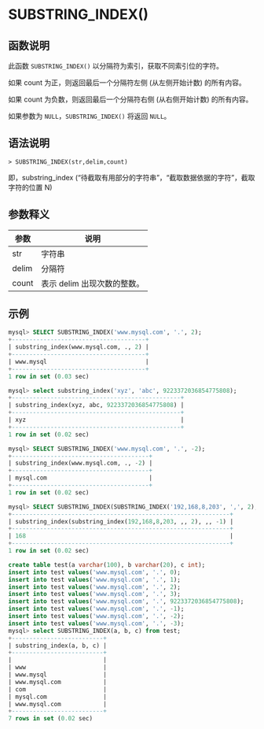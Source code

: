 # **SUBSTRING_INDEX()**

## **函数说明**

此函数 ``SUBSTRING_INDEX()`` 以分隔符为索引，获取不同索引位的字符。

如果 count 为正，则返回最后一个分隔符左侧 (从左侧开始计数) 的所有内容。

如果 count 为负数，则返回最后一个分隔符右侧 (从右侧开始计数) 的所有内容。

如果参数为 `NULL`，`SUBSTRING_INDEX()` 将返回 `NULL`。

## **语法说明**

```
> SUBSTRING_INDEX(str,delim,count)
```

即，substring_index (“待截取有用部分的字符串”，“截取数据依据的字符”，截取字符的位置 N)

## **参数释义**

|  参数   | 说明  |
|  ----  | ----  |
|str| 字符串|
|delim| 分隔符|
|count |表示 delim 出现次数的整数。 |

## **示例**

```SQL
mysql> SELECT SUBSTRING_INDEX('www.mysql.com', '.', 2);
+--------------------------------------+
| substring_index(www.mysql.com, ., 2) |
+--------------------------------------+
| www.mysql                            |
+--------------------------------------+
1 row in set (0.03 sec)

mysql> select substring_index('xyz', 'abc', 9223372036854775808);
+------------------------------------------------+
| substring_index(xyz, abc, 9223372036854775808) |
+------------------------------------------------+
| xyz                                            |
+------------------------------------------------+
1 row in set (0.02 sec)

mysql> SELECT SUBSTRING_INDEX('www.mysql.com', '.', -2);
+---------------------------------------+
| substring_index(www.mysql.com, ., -2) |
+---------------------------------------+
| mysql.com                             |
+---------------------------------------+
1 row in set (0.02 sec)

mysql> SELECT SUBSTRING_INDEX(SUBSTRING_INDEX('192,168,8,203', ',', 2), ',',-1);
+--------------------------------------------------------------+
| substring_index(substring_index(192,168,8,203, ,, 2), ,, -1) |
+--------------------------------------------------------------+
| 168                                                          |
+--------------------------------------------------------------+
1 row in set (0.02 sec)

create table test(a varchar(100), b varchar(20), c int);
insert into test values('www.mysql.com', '.', 0);
insert into test values('www.mysql.com', '.', 1);
insert into test values('www.mysql.com', '.', 2);
insert into test values('www.mysql.com', '.', 3);
insert into test values('www.mysql.com', '.', 9223372036854775808);
insert into test values('www.mysql.com', '.', -1);
insert into test values('www.mysql.com', '.', -2);
insert into test values('www.mysql.com', '.', -3);
mysql> select SUBSTRING_INDEX(a, b, c) from test;
+--------------------------+
| substring_index(a, b, c) |
+--------------------------+
|                          |
| www                      |
| www.mysql                |
| www.mysql.com            |
| com                      |
| mysql.com                |
| www.mysql.com            |
+--------------------------+
7 rows in set (0.02 sec)
```
